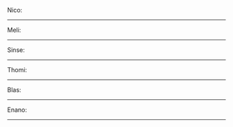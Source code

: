 Nico:

-------------

Meli:

-------------

Sinse:

-------------

Thomi:

-------------

Blas:

-------------

Enano: 

-------------
